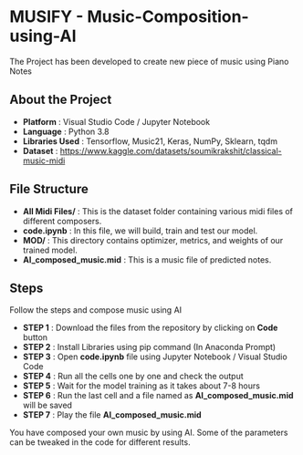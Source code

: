 # MUSIFY - Music-Composition-using-AI
The Project has been developed to create new piece of music using Piano Notes

## About the Project

* **Platform** : Visual Studio Code / Jupyter Notebook
* **Language** : Python 3.8
* **Libraries Used** : Tensorflow, Music21, Keras, NumPy, Sklearn, tqdm
* **Dataset** : https://www.kaggle.com/datasets/soumikrakshit/classical-music-midi

## File Structure
* **All Midi Files/** : This is the dataset folder containing various midi files of different composers.
* **code.ipynb** : In this file, we will build, train and test our model.
* **MOD/** : This directory contains optimizer, metrics, and weights of our trained model.
* **AI_composed_music.mid** : This is a music file of predicted notes.

## Steps
Follow the steps and compose music using AI

* **STEP 1** : Download the files from the repository by clicking on **Code** button
* **STEP 2** : Install Libraries using pip command (In Anaconda Prompt)
* **STEP 3** : Open **code.ipynb** file using Jupyter Notebook / Visual Studio Code
* **STEP 4** : Run all the cells one by one and check the output
* **STEP 5** : Wait for the model training as it takes about 7-8 hours
* **STEP 6** : Run the last cell and a file named as **AI_composed_music.mid** will be saved
* **STEP 7** : Play the file **AI_composed_music.mid**

You have composed your own music by using AI. Some of the parameters can be tweaked in the code for different results.

